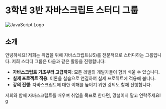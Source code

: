 # 3학년 3반 자바스크립트 스터디 그룹

![JavaScript Logo](https://upload.wikimedia.org/wikipedia/commons/6/6a/JavaScript-logo.png)

## 소개
안녕하세요! 저희는 취업을 위해 자바스크립트(JS)를 전문적으로 스터디하는 그룹입니다. 저희 스터디 그룹은 다음과 같은 활동을 진행합니다:

- **자바스크립트 기초부터 고급까지**: 모든 레벨의 개발자들이 함께 배울 수 있습니다.
- **실제 프로젝트 적용**: 이론을 실습으로 연결하여 실제 프로젝트에 적용해 봅니다.
- **강의 진행**: 자바스크립트에 대한 이해를 높이기 위한 강의도 함께 진행합니다.

저희와 함께 자바스크립트를 배우며 취업을 목표로 한다면, 망설이지 말고 연락주세요!
g
